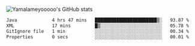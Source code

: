 ![Yamalameyooooo's GitHub stats](https://github-readme-stats.vercel.app/api?username=yamalameyooooo&theme=transparent&show_icons=true\&show=reviews,discussions_started,discussions_answered,prs_merged,prs_merged_percentage)

<!--START_SECTION:waka-->

```txt
Java             4 hrs 47 mins   ███████████████████████▒░   93.87 %
XML              17 mins         █▒░░░░░░░░░░░░░░░░░░░░░░░   05.78 %
GitIgnore file   1 min           ░░░░░░░░░░░░░░░░░░░░░░░░░   00.34 %
Properties       0 secs          ░░░░░░░░░░░░░░░░░░░░░░░░░   00.01 %
```

<!--END_SECTION:waka-->
